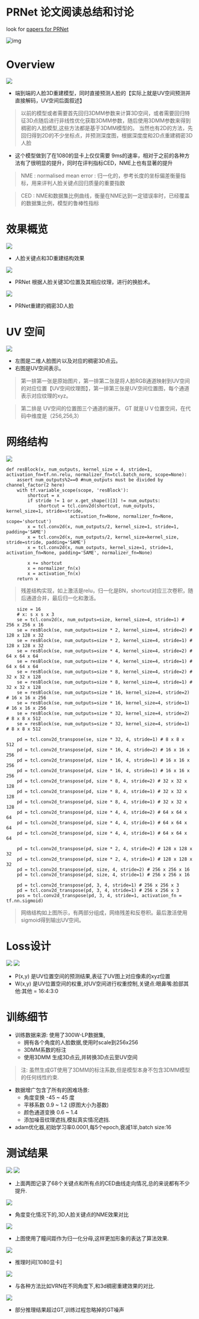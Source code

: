 

# PRNet 论文阅读总结和讨论

look for [papers for PRNet](https://arxiv.org/pdf/1803.07835.pdf)


![img](./wechat_id.jpeg)


# Overview
![](./prnet_overview.gif)
+ 端到端的人脸3D重建模型，同时直接预测人脸的【实际上就是UV空间预测并直接解码，UV空间后面叙述】
> 以前的模型或者需要首先回归3DMM参数来计算3D空间，或者需要回归特征3D点随后进行非线性优化获取3DMM参数，随后使用3DMM参数来得到稠密的人脸模型,这些方法都是基于3DMM模型的。
> 当然也有2D的方法，先回归得到2D的不少坐标点，并预测深度图，根据深度度和2D点重建稠密3D人脸
+ 这个模型做到了在1080的显卡上仅仅需要 9ms的速率，相对于之前的各种方法有了很明显的提升，同时在评判指标CED，NME上也有显著的提升
> NME : normalised mean error : 归一化的，参考长度的坐标偏差衡量指标，用来评判人脸关键点回归质量的重要指数

> CED : NME和数据集比例曲线，衡量在NME达到一定错误率时，已经覆盖的数据集比例，模型的鲁棒性指标

# 效果概览
![](./effect.png)
+ 人脸关键点和3D重建结构效果

![](./change_face.png)
+ PRNet 根据人脸关键3D位置及其相应纹理，进行的换脸术。

![](./mesh_ret2.png)
+ PRNet重建的稠密3D人脸

# UV 空间
![](./UV_space.png)
+ 左图是二维人脸图片以及对应的稠密3D点云。
+ 右图是UV空间表示。
> 第一排第一张是原始图片，第一排第二张是将人脸RGB通道映射到UV空间的对应位置【UV空间纹理图】，第一排第三张是UV空间位置图，每个通道表示对应纹理的xyz。

> 第二排是 UV空间的位置图三个通道的展开。
> GT 就是ＵＶ位置空间，在代码中维度是（256,256,3）

# 网络结构
![](./net_structure.png)
```
def resBlock(x, num_outputs, kernel_size = 4, stride=1, activation_fn=tf.nn.relu, normalizer_fn=tcl.batch_norm, scope=None):
    assert num_outputs%2==0 #num_outputs must be divided by channel_factor(2 here)
    with tf.variable_scope(scope, 'resBlock'):
        shortcut = x
        if stride != 1 or x.get_shape()[3] != num_outputs:
            shortcut = tcl.conv2d(shortcut, num_outputs, kernel_size=1, stride=stride, 
                        activation_fn=None, normalizer_fn=None, scope='shortcut')
        x = tcl.conv2d(x, num_outputs/2, kernel_size=1, stride=1, padding='SAME')
        x = tcl.conv2d(x, num_outputs/2, kernel_size=kernel_size, stride=stride, padding='SAME')
        x = tcl.conv2d(x, num_outputs, kernel_size=1, stride=1, activation_fn=None, padding='SAME', normalizer_fn=None)

        x += shortcut       
        x = normalizer_fn(x)
        x = activation_fn(x)
    return x
```
> 残差结构实现，如上激活是relu，归一化是BN，shortcut对应三次卷积，随后通道合并，最后归一化和激活。

```
    size = 16  
    # x: s x s x 3
    se = tcl.conv2d(x, num_outputs=size, kernel_size=4, stride=1) # 256 x 256 x 16
    se = resBlock(se, num_outputs=size * 2, kernel_size=4, stride=2) # 128 x 128 x 32
    se = resBlock(se, num_outputs=size * 2, kernel_size=4, stride=1) # 128 x 128 x 32
    se = resBlock(se, num_outputs=size * 4, kernel_size=4, stride=2) # 64 x 64 x 64
    se = resBlock(se, num_outputs=size * 4, kernel_size=4, stride=1) # 64 x 64 x 64
    se = resBlock(se, num_outputs=size * 8, kernel_size=4, stride=2) # 32 x 32 x 128
    se = resBlock(se, num_outputs=size * 8, kernel_size=4, stride=1) # 32 x 32 x 128
    se = resBlock(se, num_outputs=size * 16, kernel_size=4, stride=2) # 16 x 16 x 256
    se = resBlock(se, num_outputs=size * 16, kernel_size=4, stride=1) # 16 x 16 x 256
    se = resBlock(se, num_outputs=size * 32, kernel_size=4, stride=2) # 8 x 8 x 512
    se = resBlock(se, num_outputs=size * 32, kernel_size=4, stride=1) # 8 x 8 x 512
    
    pd = tcl.conv2d_transpose(se, size * 32, 4, stride=1) # 8 x 8 x 512 
    pd = tcl.conv2d_transpose(pd, size * 16, 4, stride=2) # 16 x 16 x 256 
    pd = tcl.conv2d_transpose(pd, size * 16, 4, stride=1) # 16 x 16 x 256 
    pd = tcl.conv2d_transpose(pd, size * 16, 4, stride=1) # 16 x 16 x 256 
    pd = tcl.conv2d_transpose(pd, size * 8, 4, stride=2) # 32 x 32 x 128 
    pd = tcl.conv2d_transpose(pd, size * 8, 4, stride=1) # 32 x 32 x 128 
    pd = tcl.conv2d_transpose(pd, size * 8, 4, stride=1) # 32 x 32 x 128 
    pd = tcl.conv2d_transpose(pd, size * 4, 4, stride=2) # 64 x 64 x 64 
    pd = tcl.conv2d_transpose(pd, size * 4, 4, stride=1) # 64 x 64 x 64 
    pd = tcl.conv2d_transpose(pd, size * 4, 4, stride=1) # 64 x 64 x 64 
    
    pd = tcl.conv2d_transpose(pd, size * 2, 4, stride=2) # 128 x 128 x 32
    pd = tcl.conv2d_transpose(pd, size * 2, 4, stride=1) # 128 x 128 x 32
    pd = tcl.conv2d_transpose(pd, size, 4, stride=2) # 256 x 256 x 16
    pd = tcl.conv2d_transpose(pd, size, 4, stride=1) # 256 x 256 x 16
    
    pd = tcl.conv2d_transpose(pd, 3, 4, stride=1) # 256 x 256 x 3
    pd = tcl.conv2d_transpose(pd, 3, 4, stride=1) # 256 x 256 x 3
    pos = tcl.conv2d_transpose(pd, 3, 4, stride=1, activation_fn = tf.nn.sigmoid)
```

> 网络结构如上图所示，有两部分组成，网络残差和反卷积。最后激活使用sigmoid得到输出UV空间。


# Loss设计
![](./net_mask.png)
![](./loss.png)

+ P(x,y) 是UV位置空间的预测结果,表征了UV图上对应像素的xyz位置
+ W(x,y) 是UV位置空间的权重,对UV空间进行权重控制,关键点:眼鼻嘴:脸部其他:其他 = 16:4:3:0


# 训练细节

+ 训练数据来源: 使用了300W-LP数据集,
    + 拥有各个角度的人脸数据,使用时scale到256x256
    + 3DMM系数的标注
    + 使用3DMM 生成3D点云,并转换3D点云至UV空间
> 注: 虽然生成GT使用了3DMM的标注系数,但是模型本身不包含3DMM模型的任何线性约束.
+ 数据增广包含了所有的困难场景:
    + 角度变换 -45 ~ 45 度
    + 平移系数 0.9 ~ 1.2 (原图大小为基数)
    + 颜色通道变换 0.6 ~ 1.4
    + 添加噪音纹理遮挡,模拟真实情况遮挡.
+ adam优化器,初始学习率0.0001,每5个epoch,衰减1半,batch size:16


# 测试结果
![](./face_alignment_ret.png)
![](./face_alignment_coor_ret.png)
+ 上面两图记录了68个关键点和所有点的CED曲线走向情况,总的来说都有不少提升.

![](./face_alignment_table.png)
+ 角度变化情况下的,3D人脸关键点的NME效果对比

![](./face_reconstruction_ret.png)
+ 上图使用了瞳间距作为归一化分母,这样更加形象的表达了算法效果.

![](./runtime.png)
+ 推理时间[1080显卡]

![](./mesh_ret.png)
+ 与各种方法比如VRN在不同角度下,和3d稠密重建效果的对比.

![](./compare_with_gt.png)
+ 部分推理结果超过GT,训练过程忽略掉的GT噪声











